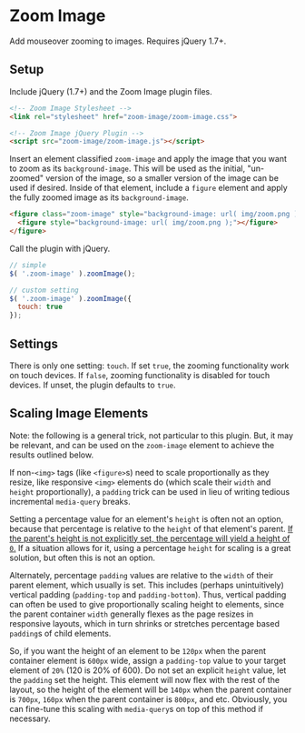# Zoom Image

Add mouseover zooming to images. Requires jQuery 1.7+.

## Setup

Include jQuery (1.7+) and the Zoom Image plugin files.

```html
<!-- Zoom Image Stylesheet -->
<link rel="stylesheet" href="zoom-image/zoom-image.css">

<!-- Zoom Image jQuery Plugin -->
<script src="zoom-image/zoom-image.js"></script>
```

Insert an element classified `zoom-image` and apply the image that you want to zoom as its `background-image`. This will be used as the initial, "un-zoomed" version of the image, so a smaller version of the image can be used if desired. Inside of that element, include a `figure` element and apply the fully zoomed image as its `background-image`.

```html
<figure class="zoom-image" style="background-image: url( img/zoom.png );">
  <figure style="background-image: url( img/zoom.png );"></figure>
</figure>
```

Call the plugin with jQuery.

```javascript
// simple
$( '.zoom-image' ).zoomImage();

// custom setting
$( '.zoom-image' ).zoomImage({
  touch: true
});
```

## Settings

There is only one setting: `touch`. If set `true`, the zooming functionality work on touch devices. If `false`, zooming functionality is disabled for touch devices. If unset, the plugin defaults to `true`.

## Scaling Image Elements

Note: the following is a general trick, not particular to this plugin. But, it may be relevant, and can be used on the `zoom-image` element to achieve the results outlined below.

If non-`<img>` tags (like `<figure>`s) need to scale proportionally as they resize, like responsive `<img>` elements do (which scale their `width` and `height` proportionally), a `padding` trick can be used in lieu of writing tedious incremental `media-query` breaks.

Setting a percentage value for an element's `height` is often not an option, because that percentage is relative to the `height` of that element's parent. [If the parent's height is not explicitly set, the percentage will yield a height of `0`.](https://stackoverflow.com/questions/1622027/percentage-height-html-5-css) If a situation allows for it, using a percentage `height` for scaling is a great solution, but often this is not an option.

Alternately, percentage `padding` values are relative to the `width` of their parent element, which usually is set. This includes (perhaps unintuitively) vertical padding (`padding-top` and `padding-bottom`). Thus, vertical padding can often be used to give proportionally scaling height to elements, since the parent container `width` generally flexes as the page resizes in responsive layouts, which in turn shrinks or stretches percentage based `padding`s of child elements.

So, if you want the height of an element to be `120px` when the parent container element is `600px` wide, assign a `padding-top` value to your target element of `20%` (120 is 20% of 600). Do not set an explicit `height` value, let the `padding` set the height. This element will now flex with the rest of the layout, so the height of the element will be `140px` when the parent container is `700px`, `160px` when the parent container is `800px`, and etc. Obviously, you can fine-tune this scaling with `media-query`s on top of this method if necessary.